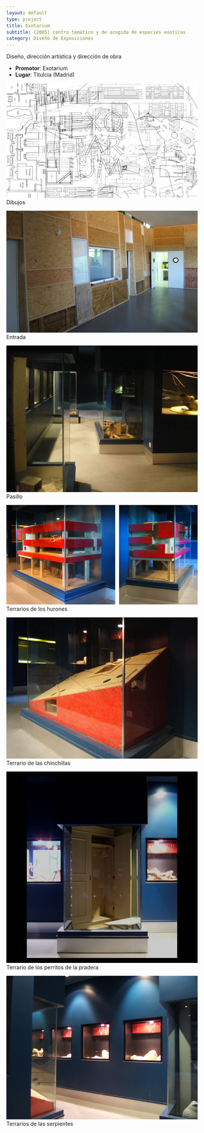 ```yaml
---
layout: default 
type: project
title: Exotarium
subtitle: (2005) centro temático y de acogida de especies exoticas
category: Diseño de Exposiciones
---
```


Diseño, dirección artística y dirección de obra

- **Promotor**: Exotarium
- **Lugar**: Titulcia (Madrid)


![](01.jpg)
Dibujos

![](02.jpg)
Entrada

![](03.jpg)
Pasillo

![](04.jpg)
Terrarios de los hurones

![](05.jpg)
Terrario de las chinchillas

![](06.jpg)
Terrario de los perritos de la pradera

![](07.jpg)
Terrarios de las serpientes
